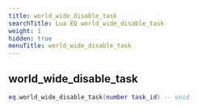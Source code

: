 ```yaml
---
title: world_wide_disable_task
searchTitle: Lua EQ world_wide_disable_task
weight: 1
hidden: true
menuTitle: world_wide_disable_task
---
```

## world_wide_disable_task
```lua
eq.world_wide_disable_task(number task_id) -- void
```